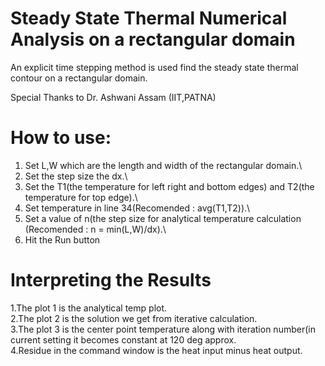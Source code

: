 # Steady State Thermal Numerical Analysis on a rectangular domain
 An explicit time stepping method is used find the steady state thermal contour on a rectangular domain.

Special Thanks to Dr. Ashwani Assam (IIT,PATNA)
 
# How to use:
1. Set L,W which are the length and width of the rectangular domain.\
2. Set the step size the dx.\
3. Set the T1(the temperature for left right and bottom edges) and T2(the temperature for top edge).\
4. Set temperature in line 34(Recomended : avg(T1,T2)).\
5. Set a value of n(the step size for analytical temperature calculation (Recomended : n = min(L,W)/dx).\
6. Hit the Run button

# Interpreting the Results
1.The plot 1 is the analytical temp plot.\
2.The plot 2 is the solution we get from iterative calculation.\
3.The plot 3 is the center point temperature along with iteration number(in current setting it becomes constant at 120 deg approx.\
4.Residue in the command window is the heat input minus heat output. 
